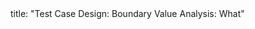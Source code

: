 <frontmatter>
title: "Test Case Design: Boundary Value Analysis: What"
</frontmatter>

<include src="unit-inPage-asFlat.md" boilerplate />

